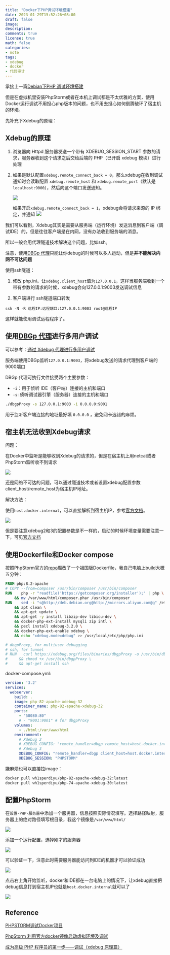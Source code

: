 ```yaml
---
title: "Docker下PHP调试环境搭建"
date: 2023-01-29T15:52:26+08:00
draft: false
image: 
description: 
comments: true
license: true
math: false
categories:
- note
tags:
- xdebug
- docker
- 代码审计
---
```




承接上一篇[Debian下PHP 调试环境搭建](https://blog.wh1sper.com/posts/debian%E4%B8%8Bphp%E8%B0%83%E8%AF%95%E7%8E%AF%E5%A2%83%E6%90%AD%E5%BB%BA/)

但是在虚拟机里安装PhpStorm或者在本机上调试都是不太优雅的方案，使用Docker运行调试不用担心php版本的问题，也不用去担心如何倒腾破环了宿主机的环境。

先补充下Xdebug的原理：

## Xdebug的原理

1. 浏览器向 Httpd 服务器发送一个带有 XDEBUG_SESSION_START 参数的请求，服务器收到这个请求之后交给后端的 PHP（已开启 xdebug 模块）进行处理

2. 如果是默认配置`xdebug.remote_connect_back = 0`，那么xdebug在收到调试通知时会读取配置 `xdebug.remote_host` 和 `xdebug.remote_port`（默认是 `localhost:9000`），然后向这个端口发送通知。

   ![](https://raw.githubusercontent.com/Anthem-whisper/imgbed/main/img/202301291609691.gif)

   如果开启`xdebug.remote_connect_back = 1`，xdebug会将请求来源的 IP 绑定，并通知
   ![](https://raw.githubusercontent.com/Anthem-whisper/imgbed/main/img/202301291620726.gif)

我们可以看到，Xdebug其实是需要从服务端（运行环境）发送消息到客户端（调试IDE）的，但是往往客户端是在内网，没有办法收到服务端的消息。

所以一般会用代理隧道技术解决这个问题，比如ssh。

注意，使用[DBGp 代理](https://xdebug.org/docs/dbgpProxy)只能让你debug的时候可以多人运动，但是**并不能解决内网不可达问题**

使用ssh隧道：

1. 修改 php.ini。让`xdebug.client_host`值为`127.0.0.1`，这样当服务端收到一个带有参数的请求的时候，xdebug会向127.0.0.1:9003发送调试信息

2. 客户端进行 ssh隧道端口转发

```
ssh -N -R 远程IP:远程端口:127.0.0.1:9003 root@远程IP
```

这样就能使用调试远程程序了。



## 使用[DBGp 代理](https://xdebug.org/docs/dbgpProxy)进行多用户调试﻿

可以参考：[通过 Xdebug 代理进行多用户调试](https://phpstorm.org/multiuser-debugging-via-xdebug-proxies.html)﻿

服务端使用DBGp监听`127.0.0.1:9003`，将xdebug发送的请求代理到客户端的9000端口

DBGp 代理可执行文件接受两个主要参数：

- `-i`：用于侦听 IDE（客户端）连接的主机和端口
- `-s`: 侦听调试器引擎（服务器）连接的主机和端口

```bash
./dbgpProxy -s 127.0.0.1:9003 -i 0.0.0.0:9001
```

用于监听客户端连接的地址最好填 `0.0.0.0` ，避免网卡选错的麻烦。

## 宿主机无法收到Xdebug请求

问题：

在Docker中监听是能够收到Xdebug的请求的，但是在宿主机上用netcat或者PhpStorm监听收不到请求

![](https://raw.githubusercontent.com/Anthem-whisper/imgbed/main/img/202301291551797.png)

还是网络不可达的问题，可以通过隧道技术或者设置xdebug配置参数client_host/remote_host为宿主机IP地址。

解决方法：

使用`host.docker.internal`，可以直接解析到宿主机IP，参考[官方文档](https://docs.docker.com/desktop/networking/#use-cases-and-workarounds-for-all-platforms)。

![](https://raw.githubusercontent.com/Anthem-whisper/imgbed/main/img/202301291634184.png)

但是要注意xdebug2和3的配置参数是不一样的，启动的时候环境变量需要注意一下，可见[官方文档](https://xdebug.org/docs/upgrade_guide#Step-Debugging)

## 使用Dockerfile和Docker compose

按照PhpStorm官方的[repo](https://github.com/JetBrains/phpstorm-docker-images/blob/master/php-82-apache-xdebug-32/Dockerfile)魔改了一个祖国版Dockerfile，我自己电脑上build大概五分钟：

```dockerfile
FROM php:8.2-apache
# COPY --from=composer /usr/bin/composer /usr/bin/composer
RUN    php -r "readfile('https://getcomposer.org/installer');" | php \
    && mv /var/www/html/composer.phar /usr/bin/composer
RUN    sed -i "s@http://deb.debian.org@http://mirrors.aliyun.com@g" /etc/apt/sources.list \
    && apt clean \
    && apt-get update \
    && apt-get -y install libzip-dev libicu-dev \
    && docker-php-ext-install mysqli zip intl \
    && pecl install xdebug-3.2.0 \
    && docker-php-ext-enable xdebug \
    && echo "xdebug.mode=debug" >> /usr/local/etc/php/php.ini

# dbgpProxy, for multiuser debugging
# ssh, for tunnel
# RUN   curl https://xdebug.org/files/binaries/dbgpProxy -o /usr/bin/dbgpProxy \
#     && chmod +x /usr/bin/dbgpProxy \
#     && apt-get install ssh

```

docker-compose.yml:

```yaml
version: '3.2'
services:
  webserver:
    build: .
    image: php-82-apache-xdebug-32
    container_name: php-82-apache-xdebug-32
    ports:
      - "50080:80"
      # - "9001:9001" # for dbgpProxy
    volumes:
      - ./html:/var/www/html
    environment:
      # Xdebug 2
      # XDEBUG_CONFIG: "remote_handler=dbgp remote_host=host.docker.internal idekey=PHPSTORM" 
      # Xdebug 3
      XDEBUG_CONFIG: "remote_handler=dbgp client_host=host.docker.internal" 
      XDEBUG_SESSION: "PHPSTORM"
```

嫌麻烦也可以直接拉image：

```bash
docker pull wh1sperdiyu/php-82-apache-xdebug-32:latest
docker pull wh1sperdiyu/php-74-apache-xdebug-30:latest
```

## 配置PhpStorm

在`设置-PHP-服务器`中添加一个服务器，信息按照实际情况填写。选择路径映射，服务器上的绝对路径填写根目录，我这个镜像是`/var/www/html/`

![](https://raw.githubusercontent.com/Anthem-whisper/imgbed/main/img/202301301841125.png)

添加一个运行配置，选择刚才的服务器

![](https://raw.githubusercontent.com/Anthem-whisper/imgbed/main/img/202301301844891.png)

可以验证一下，注意此时需要服务器能访问到IDE的机器才可以验证成功

![](https://raw.githubusercontent.com/Anthem-whisper/imgbed/main/img/202301301845909.png)

点击右上角开始监听，docker和IDE都在一台电脑上的情况下，让xdebug直接把debug信息打到宿主机IP也就是`host.docker.internal`就可以了

![](https://raw.githubusercontent.com/Anthem-whisper/imgbed/main/img/202301292235122.png)

## Reference

[PHPSTORM调试Docker项目](https://www.freebuf.com/articles/web/266512.html)

[PhpStorm 利用官方docker镜像启动虚拟环境及调试](https://www.chawu.top/blog/2022-04/phpstorm-docker-xdebug.html)

[成为高级 PHP 程序员的第一步——调试（xdebug 原理篇）](https://learnku.com/articles/4090/the-first-step-to-becoming-a-senior-php-programmer-debugging-xdebug-principle)
